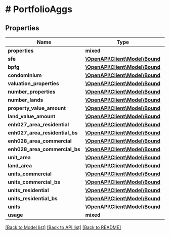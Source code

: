 # # PortfolioAggs

## Properties

Name | Type | Description | Notes
------------ | ------------- | ------------- | -------------
**properties** | **mixed** |  | [optional]
**sfe** | [**\OpenAPI\Client\Model\Bound**](Bound.md) |  |
**bpfg** | [**\OpenAPI\Client\Model\Bound**](Bound.md) |  |
**condominium** | [**\OpenAPI\Client\Model\Bound**](Bound.md) |  |
**valuation_properties** | [**\OpenAPI\Client\Model\Bound**](Bound.md) |  |
**number_properties** | [**\OpenAPI\Client\Model\Bound**](Bound.md) |  |
**number_lands** | [**\OpenAPI\Client\Model\Bound**](Bound.md) |  |
**property_value_amount** | [**\OpenAPI\Client\Model\Bound**](Bound.md) |  |
**land_value_amount** | [**\OpenAPI\Client\Model\Bound**](Bound.md) |  |
**enh027_area_residential** | [**\OpenAPI\Client\Model\Bound**](Bound.md) |  |
**enh027_area_residential_bs** | [**\OpenAPI\Client\Model\Bound**](Bound.md) |  |
**enh028_area_commercial** | [**\OpenAPI\Client\Model\Bound**](Bound.md) |  |
**enh028_area_commercial_bs** | [**\OpenAPI\Client\Model\Bound**](Bound.md) |  |
**unit_area** | [**\OpenAPI\Client\Model\Bound**](Bound.md) |  |
**land_area** | [**\OpenAPI\Client\Model\Bound**](Bound.md) |  |
**units_commercial** | [**\OpenAPI\Client\Model\Bound**](Bound.md) |  |
**units_commercial_bs** | [**\OpenAPI\Client\Model\Bound**](Bound.md) |  |
**units_residential** | [**\OpenAPI\Client\Model\Bound**](Bound.md) |  |
**units_residential_bs** | [**\OpenAPI\Client\Model\Bound**](Bound.md) |  |
**units** | [**\OpenAPI\Client\Model\Bound**](Bound.md) |  |
**usage** | **mixed** |  |

[[Back to Model list]](../../README.md#models) [[Back to API list]](../../README.md#endpoints) [[Back to README]](../../README.md)
